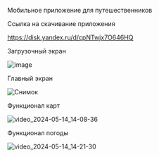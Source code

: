 Мобильное приложение для путешественников 

Ссылка на скачивание приложения

https://disk.yandex.ru/d/cpNTwjx7O646HQ

Загрузочный экран




![image](https://github.com/Sibilyov/Diplom_work/assets/90633901/20f3a304-1f27-4d7d-ac8e-9abc62dc9c13)





Главный экран









![Снимок](https://github.com/Sibilyov/Diplom_work/assets/90633901/c66d9bbd-7aa9-4503-945c-63faaa6567e3) 







Функционал карт



![video_2024-05-14_14-08-36](https://github.com/Sibilyov/Diplom_work/assets/90633901/5ee0eb05-03a3-4396-87f8-61a9f86749cc)




Функционал погоды



![video_2024-05-14_14-21-30](https://github.com/Sibilyov/Diplom_work/assets/90633901/b212e6f9-8d31-4339-9ad9-80179a5dfdec)



